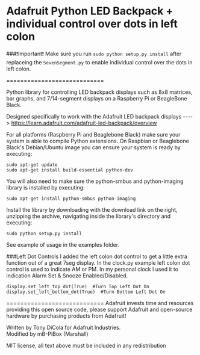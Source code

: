 Adafruit Python LED Backpack + individual control over dots in left colon
============================

###:exclamation:Important:exclamation:
Make sure you run `sudo python setup.py install` after replaceing the `SevenSegment.py` to enable individual control over the dots in left colon.

============================

Python library for controlling LED backpack displays such as 8x8 matrices, bar graphs, and 7/14-segment displays on a Raspberry Pi or BeagleBone Black.

Designed specifically to work with the Adafruit LED backpack displays ----> https://learn.adafruit.com/adafruit-led-backpack/overview

For all platforms (Raspberry Pi and Beaglebone Black) make sure your system is able to compile Python extensions.  On Raspbian or Beaglebone Black's Debian/Ubuntu image you can ensure your system is ready by executing:

````
sudo apt-get update
sudo apt-get install build-essential python-dev
````

You will also need to make sure the python-smbus and python-imaging library is installed by executing:

````
sudo apt-get install python-smbus python-imaging
````

Install the library by downloading with the download link on the right, unzipping the archive, navigating inside the library's directory and executing:

````
sudo python setup.py install
````

See example of usage in the examples folder.

###Left Dot Controls
I added the left colon dot control to get a little extra function out of a great 7seg display.
In the clock.py example left colon dot control is used to indicate AM or PM. 
In my personal clock I used it to indication Alarm Set & Snooze Enabled/Disabled.
````
display.set_left_top_dot(True)  #Turn Top Left Dot On
display.set_left_bottom_dot(True)  #Turn Bottom Left Dot On
````



============================
Adafruit invests time and resources providing this open source code, please support Adafruit and open-source hardware by purchasing products from Adafruit!

Written by Tony DiCola for Adafruit Industries.<br>
Modified by mB-PiBox (Marshall)

MIT license, all text above must be included in any redistribution
